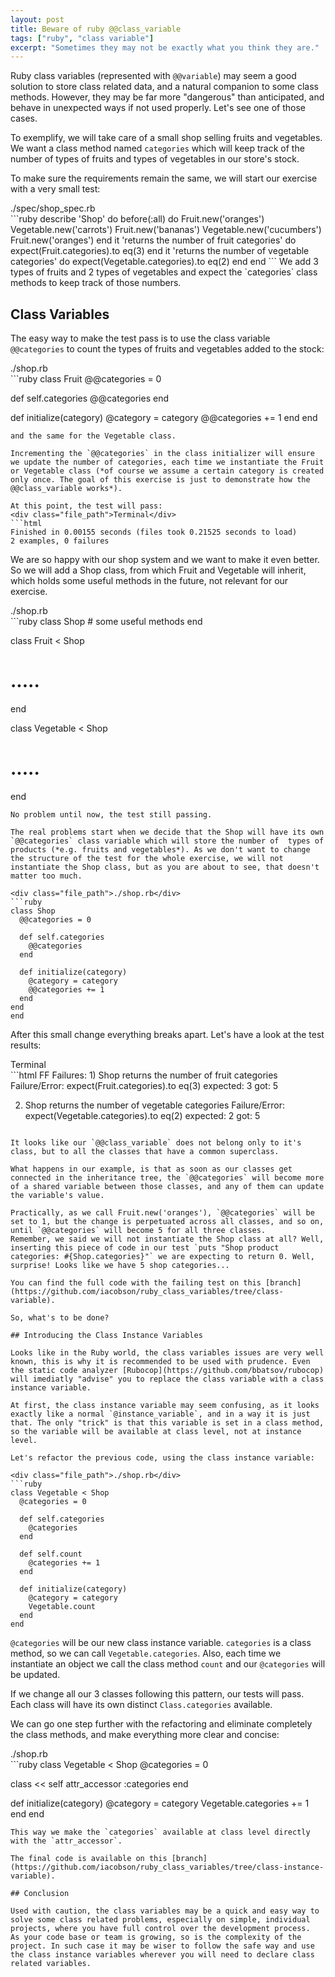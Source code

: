```yaml
---
layout: post
title: Beware of ruby @@class_variable
tags: ["ruby", "class variable"]
excerpt: "Sometimes they may not be exactly what you think they are."
---
```


Ruby class variables (represented with `@@variable`) may seem a good solution to store class related data, and a natural companion to some class methods. However, they may be far more "dangerous" than anticipated, and behave in unexpected ways if not used properly. Let's see one of those cases.

To exemplify, we will take care of a small shop selling fruits and vegetables. We want a class method named `categories` which will keep track of the number of types of fruits and types of vegetables in our store's stock.

To make sure the requirements remain the same, we will start our exercise with a very small test:

<div class="file_path">./spec/shop_spec.rb</div>
```ruby
describe 'Shop' do
  before(:all) do
    Fruit.new('oranges')
    Vegetable.new('carrots')
    Fruit.new('bananas')
    Vegetable.new('cucumbers')
    Fruit.new('oranges')
  end
  it 'returns the number of fruit categories' do
    expect(Fruit.categories).to eq(3)
  end
  it 'returns the number of vegetable categories' do
    expect(Vegetable.categories).to eq(2)
  end
end
```
We add 3 types of fruits and 2 types of vegetables and expect the `categories` class methods to keep track of those numbers.

## Class Variables

The easy way to make the test pass is to use the class variable `@@categories` to count the types of fruits and vegetables added to the stock:

<div class="file_path">./shop.rb</div>
```ruby
class Fruit
  @@categories = 0

  def self.categories
    @@categories
  end

  def initialize(category)
    @category = category
    @@categories += 1
  end
end
```
and the same for the Vegetable class.

Incrementing the `@@categories` in the class initializer will ensure we update the number of categories, each time we instantiate the Fruit or Vegetable class (*of course we assume a certain category is created only once. The goal of this exercise is just to demonstrate how the @@class_variable works*).

At this point, the test will pass:
<div class="file_path">Terminal</div>
```html
Finished in 0.00155 seconds (files took 0.21525 seconds to load)
2 examples, 0 failures
```

We are so happy with our shop system and we want to make it even better. So we will add a Shop class, from which Fruit and Vegetable will inherit, which holds some useful methods in the future, not relevant for our exercise.

<div class="file_path">./shop.rb</div>
```ruby
class Shop
  # some useful methods
end

class Fruit < Shop
# .....
end

class Vegetable < Shop
# .....
end
```
No problem until now, the test still passing.

The real problems start when we decide that the Shop will have its own `@@categories` class variable which will store the number of  types of products (*e.g. fruits and vegetables*). As we don't want to change the structure of the test for the whole exercise, we will not instantiate the Shop class, but as you are about to see, that doesn't matter too much.

<div class="file_path">./shop.rb</div>
```ruby
class Shop
  @@categories = 0

  def self.categories
    @@categories
  end

  def initialize(category)
    @category = category
    @@categories += 1
  end
end
end
```

After this small change everything breaks apart. Let's have a look at the test results:

<div class="file_path">Terminal</div>
```html
FF
Failures:
  1) Shop returns the number of fruit categories
     Failure/Error: expect(Fruit.categories).to eq(3)
       expected: 3
            got: 5

  2) Shop returns the number of vegetable categories
     Failure/Error: expect(Vegetable.categories).to eq(2)
       expected: 2
            got: 5
```

It looks like our `@@class_variable` does not belong only to it's class, but to all the classes that have a common superclass.

What happens in our example, is that as soon as our classes get connected in the inheritance tree, the `@@categories` will become more of a shared variable between those classes, and any of them can update the variable's value.

Practically, as we call Fruit.new('oranges'), `@@categories` will be set to 1, but the change is perpetuated across all classes, and so on, until `@@categories` will become 5 for all three classes.
Remember, we said we will not instantiate the Shop class at all? Well, inserting this piece of code in our test `puts "Shop product categories: #{Shop.categories}"` we are expecting to return 0. Well, surprise! Looks like we have 5 shop categories...

You can find the full code with the failing test on this [branch](https://github.com/iacobson/ruby_class_variables/tree/class-variable).

So, what's to be done?

## Introducing the Class Instance Variables

Looks like in the Ruby world, the class variables issues are very well known, this is why it is recommended to be used with prudence. Even the static code analyzer [Rubocop](https://github.com/bbatsov/rubocop) will imediatly "advise" you to replace the class variable with a class instance variable.

At first, the class instance variable may seem confusing, as it looks exactly like a normal `@instance_variable`, and in a way it is just that. The only "trick" is that this variable is set in a class method, so the variable will be available at class level, not at instance level.

Let's refactor the previous code, using the class instance variable:

<div class="file_path">./shop.rb</div>
```ruby
class Vegetable < Shop
  @categories = 0

  def self.categories
    @categories
  end

  def self.count
    @categories += 1
  end

  def initialize(category)
    @category = category
    Vegetable.count
  end
end
```
`@categories` will be our new class instance variable. `categories` is a class method, so we can call `Vegetable.categories`. Also, each time we instantiate an object we call the class method `count` and our `@categories` will be updated.

If we change all our 3 classes following this pattern, our tests will pass. Each class will have its own distinct `Class.categories` available.

We can go one step further with the refactoring and eliminate completely the class methods, and make everything more clear and concise:

<div class="file_path">./shop.rb</div>
```ruby
class Vegetable < Shop
  @categories = 0

  class << self
    attr_accessor :categories
  end

  def initialize(category)
    @category = category
    Vegetable.categories += 1
  end
end
```
This way we make the `categories` available at class level directly with the `attr_accessor`.

The final code is available on this [branch](https://github.com/iacobson/ruby_class_variables/tree/class-instance-variable).

## Conclusion

Used with caution, the class variables may be a quick and easy way to solve some class related problems, especially on simple, individual projects, where you have full control over the development process.  
As your code base or team is growing, so is the complexity of the project. In such case it may be wiser to follow the safe way and use the class instance variables wherever you will need to declare class related variables.
